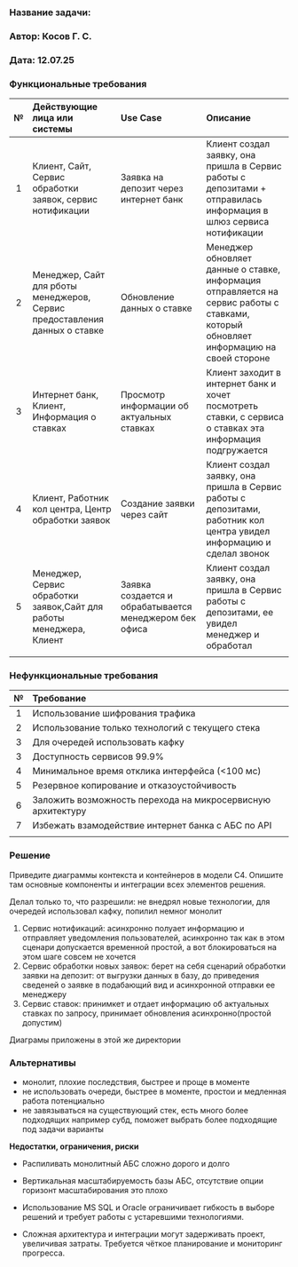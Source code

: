 ### <a name="_b7urdng99y53"></a>**Название задачи:** 
### <a name="_hjk0fkfyohdk"></a>**Автор: Косов Г. С.**
### <a name="_uanumrh8zrui"></a>**Дата: 12.07.25**
### <a name="_3bfxc9a45514"></a>**Функциональные требования**

|**№**|**Действующие лица или системы**|**Use Case**|**Описание**|
| :-: | :- | :- | :- |
| 1 | Клиент, Сайт, Сервис обработки заявок, сервис нотификации | Заявка на депозит через интернет банк | Клиент создал заявку, она пришла в Сервис работы с депозитами + отправилась информация в шлюз сервиса нотификации |
| 2 | Менеджер, Сайт для рботы менеджеров, Сервис предоставления данных о ставке | Обновление данных о ставке | Менеджер обновляет данные о ставке, информация отправляется на сервис работы с ставками, который обновляет информацию на своей стороне |
| 3 | Интернет банк, Клиент, Информация о ставках | Просмотр информации об актуальных ставках | Клиент заходит в интернет банк и хочет посмотреть ставки, с сервиса о ставках эта информация подгружается |
| 4 | Клиент, Работник кол центра, Центр обработки заявок | Создание заявки через сайт | Клиент создал заявку, она пришла в Сервис работы с депозитами, работник кол центра увидел информацию и сделал звонок |
| 5 | Менеджер, Сервис обработки заявок,Сайт для работы менеджера, Клиент | Заявка создается и обрабатывается менеджером бек офиса | Клиент создал заявку, она пришла в Сервис работы с депозитами, ее увидел менеджер и обработал |
|||||
### <a name="_u8xz25hbrgql"></a>**Нефункциональные требования**

|**№**|**Требование**|
| :-: | :- |
| 1 | Использование шифрования трафика |
| 2 | Использование только технологий с текущего стека |
| 3 | Для очередей использовать кафку |
| 3 | Доступность сервисов 99.9% |
| 4 | Минимальное время отклика интерфейса (<100 мс) |
| 5 | Резервное копирование и отказоустойчивость |
| 6 | Заложить возможность перехода на микросервисную архитектуру |
| 7 | Избежать взамодействие интернет банка с АБС по API |
|||
### <a name="_qmphm5d6rvi3"></a>**Решение**
Приведите диаграммы контекста и контейнеров в модели C4. Опишите там основные компоненты и интеграции всех элементов решения. 

Делал только то, что разрешили: не внедрял новые технологии, для очередей использовал кафку, попилил немног монолит
1) Сервис нотификаций: асинхронно полуает информацию и отправляет уведомления пользователей, асинхронно так как в этом сценари допускается временной простой, а вот блокироваться на этом шаге совсем не хочется
2) Сервис обработки новых заявок: берет на себя сценарий обработки заявки на депозит: от выгрузки данных в базу, до приведения сведеней о заявке в подабающий вид и асинхронной отправки ее менеджеру
3) Сервис ставок: принимкет и отдает информацию об актуальных ставках по запросу, принимает обновления асинхронно(простой допустим)

Диаграмы приложены в этой же директории
### <a name="_bjrr7veeh80c"></a>**Альтернативы**
- монолит, плохие последствия, быстрее и проще в моменте
- не использовать очереди, быстрее в моменте, простои и медленная работа потенциально
- не завязываться на существующий стек, есть много более подходящих например субд, поможет выбрать более подходящие под задачи варианты

**Недостатки, ограничения, риски**

- Распиливать монолитный АБС сложно дорого и долго

- Вертикальная масштабируемость базы АБС, отсутствие опции горизонт масштабирования это плохо

- Использование MS SQL и Oracle ограничивает гибкость в выборе решений и требует работы с устаревшими технологиями.

- Сложная архитектура и интеграции могут задерживать проект, увеличивая затраты. Требуется чёткое планирование и мониторинг прогресса.
